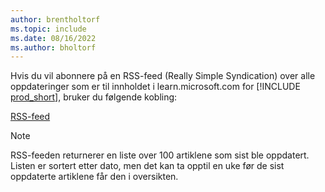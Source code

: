 ```yaml
---
author: brentholtorf
ms.topic: include
ms.date: 08/16/2022
ms.author: bholtorf
---
```

Hvis du vil abonnere på en RSS-feed (Really Simple Syndication) over alle oppdateringer som er til innholdet i learn.microsoft.com for [!INCLUDE [prod_short](prod_short.md)], bruker du følgende kobling:

[RSS-feed](/api/search/rss?$filter=scopes%2fany(t%3A%20t%20eq%20%27dynamics365-bc-app%27)&locale=en-us)

> [!NOTE]
> RSS-feeden returnerer en liste over 100 artiklene som sist ble oppdatert. Listen er sortert etter dato, men det kan ta opptil en uke før de sist oppdaterte artiklene får den i oversikten.  
